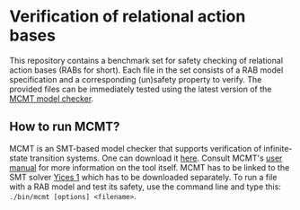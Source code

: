 # Verification of relational action bases

This repository contains a benchmark set for safety checking of relational action bases (RABs for short). 
Each file in the set consists of a RAB model specification and a corresponding (un)safety property to verify. 
The provided files can be immediately tested using the latest version of the [MCMT model checker](http://users.mat.unimi.it/users/ghilardi/mcmt/).

## How to run MCMT?
MCMT is an SMT-based model checker that supports verification of infinite-state transition systems. One can download it [here](http://users.mat.unimi.it/users/ghilardi/mcmt/license.html).
 Consult MCMT's [user manual](http://users.mat.unimi.it/users/ghilardi/mcmt/UM_MCMT_3.0.pdf) for more information on the tool itself.
 MCMT has to be linked to the SMT solver [Yices 1](https://yices.csl.sri.com/) which has to be downloaded separately. 
 To run a file with a RAB model and test its safety, use the command line and type this: `./bin/mcmt [options] <filename>`.
